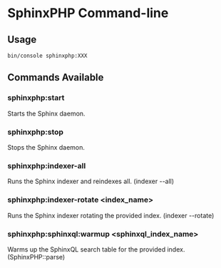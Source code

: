 
# SphinxPHP Command-line

## Usage

```
bin/console sphinxphp:XXX
```

## Commands Available

### sphinxphp:start
Starts the Sphinx daemon.

### sphinxphp:stop
Stops the Sphinx daemon.

### sphinxphp:indexer-all
Runs the Sphinx indexer and reindexes all. (indexer --all)

### sphinxphp:indexer-rotate <index_name>
Runs the Sphinx indexer rotating the provided index. (indexer --rotate)

### sphinxphp:sphinxql:warmup <sphinxql_index_name>
Warms up the SphinxQL search table for the provided index. (SphinxPHP::parse)


